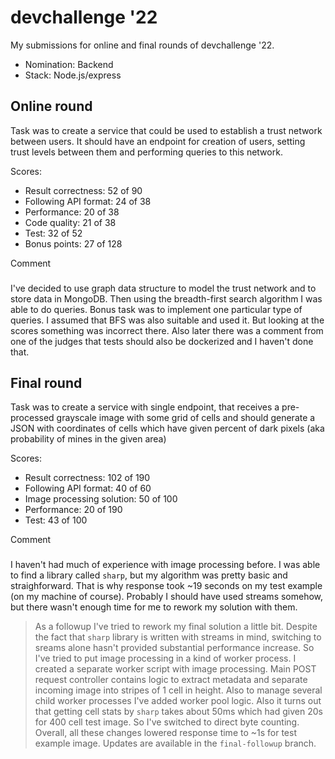 devchallenge '22
===
My submissions for online and final rounds of devchallenge '22.
- Nomination: Backend
- Stack: Node.js/express

Online round
---
Task was to create a service that could be used to establish a trust network between users. It should have an endpoint for creation of users, setting trust levels between them and performing queries to this network.

Scores:
- Result correctness: 52 of 90
- Following API format: 24 of 38
- Performance: 20 of 38
- Code quality: 21 of 38
- Test: 32 of 52
- Bonus points: 27 of 128

Comment
### 
I've decided to use graph data structure to model the trust network and to store data in MongoDB. Then using the breadth-first search algorithm I was able to do queries. Bonus task was to implement one particular type of queries. I assumed that BFS was also suitable and used it. But looking at the scores something was incorrect there. Also later there was a comment from one of the judges that tests should also be dockerized and I haven't done that.

Final round
---
Task was to create a service with single endpoint, that receives a pre-processed grayscale image with some grid of cells and should generate a JSON with coordinates of cells which have given percent of dark pixels (aka probability of mines in the given area)

Scores:
- Result correctness: 102 of 190
- Following API format: 40 of 60
- Image processing solution: 50 of 100
- Performance: 20 of 190
- Test: 43 of 100

Comment
###
I haven't had much of experience with image processing before. I was able to find a library called `sharp`, but my algorithm was pretty basic and straighforward. That is why response took ~19 seconds on my test example (on my machine of course). Probably I should have used streams somehow, but there wasn't enough time for me to rework my solution with them.

> As a followup I've tried to rework my final solution a little bit. Despite the fact that `sharp` library is written with streams in mind, switching to sreams alone hasn't provided substantial performance increase. So I've tried to put image processing in a kind of worker process. I created a separate worker script with image processing. Main POST request controller contains logic to extract metadata and separate incoming image into stripes of 1 cell in height. Also to manage several child worker processes I've added worker pool logic. Also it turns out that getting cell stats by `sharp` takes about 50ms which had given 20s for 400 cell test image. So I've switched to direct byte counting. Overall, all these changes lowered response time to ~1s for test example image. Updates are available in the `final-followup` branch.